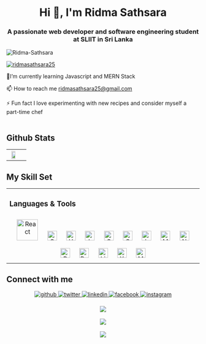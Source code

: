 <h1 align="center">Hi 👋, I'm Ridma Sathsara</h1>
<h3 align="center"> A passionate web developer and software engineering student at SLIIT in Sri Lanka</h3>

<p align="left"> <img src="https://komarev.com/ghpvc/?username=ridma-sathsara&label=Profile%20views&color=0e75b6&style=flat" alt="Ridma-Sathsara" /> </p>

<p align="left"> <a href="https://twitter.com/ridmasathsara25" target="blank"><img src="https://img.shields.io/twitter/follow/ridmasathsara25?logo=twitter&style=for-the-badge" alt="ridmasathsara25" /></a> </p>

🌱I’m currently learning Javascript and MERN Stack  
  

📫 How to reach me ridmasathsara25@gmail.com  
  

⚡ Fun fact I love experimenting with new recipes and consider myself a part-time chef  
<br>

<h2>Github Stats </h2> 

<table>
<tr>
  <th>
<div align="center"><img src="https://github-readme-stats.vercel.app/api?username=Ridma-Sathsara&show_icons=true&count_private=true&hide_border=true" align="center" style="width: 70%" /></div>  
    </th>

  <th></th>
 </tr>

</table>

## My Skill Set  
<table><tr><td valign="top" width="63%">



### Languages & Tools  
<div align="center">  
<a href="https://reactjs.org/" target="_blank"><img style="margin: 10px" src="https://profilinator.rishav.dev/skills-assets/react-original-wordmark.svg" alt="React" height="55" /></a>  
<a href="https://www.w3schools.com/css/" target="_blank"><img style="margin: 10px" src="https://profilinator.rishav.dev/skills-assets/css3-original-wordmark.svg" alt="CSS3" height="25" /></a>  
<a href="https://en.wikipedia.org/wiki/HTML5" target="_blank"><img style="margin: 10px" src="https://profilinator.rishav.dev/skills-assets/html5-original-wordmark.svg" alt="HTML5" height="25" /></a>  
<a href="https://www.javascript.com/" target="_blank"><img style="margin: 10px" src="https://profilinator.rishav.dev/skills-assets/javascript-original.svg" alt="JavaScript" height="25" /></a>  
<a href="https://www.cplusplus.com/" target="_blank"><img style="margin: 10px" src="https://profilinator.rishav.dev/skills-assets/cplusplus-original.svg" alt="C++" height="25" /></a>  
<a href="https://www.cprogramming.com/" target="_blank"><img style="margin: 10px" src="https://profilinator.rishav.dev/skills-assets/c-original.svg" alt="C" height="25" /></a>  
<a href="https://www.java.com/" target="_blank"><img style="margin: 10px" src="https://profilinator.rishav.dev/skills-assets/java-original-wordmark.svg" alt="Java" height="25" /></a>  
<a href="https://www.mysql.com/" target="_blank"><img style="margin: 10px" src="https://profilinator.rishav.dev/skills-assets/mysql-original-wordmark.svg" alt="MySQL" height="25" /></a>  
<a href="https://nodejs.org/" target="_blank"><img style="margin: 10px" src="https://profilinator.rishav.dev/skills-assets/nodejs-original-wordmark.svg" alt="Node.js" height="25" /></a>  
<a href="https://www.php.net/" target="_blank"><img style="margin: 10px" src="https://profilinator.rishav.dev/skills-assets/php-original.svg" alt="PHP" height="25" /></a>  
<a href="https://www.python.org/" target="_blank"><img style="margin: 10px" src="https://profilinator.rishav.dev/skills-assets/python-original.svg" alt="Python" height="25" /></a>  
<a href="https://www.adobe.com/products/photoshop-lightroom.html" target="_blank"><img style="margin: 10px" src="https://profilinator.rishav.dev/skills-assets/lightroom.png" alt="Lightroom" height="25" /></a>  
<a href="https://www.apachefriends.org/" target="_blank"><img style="margin: 10px" src="https://profilinator.rishav.dev/skills-assets/xampp.png" alt="XAMPP" height="25" /></a>  
<a href="https://www.mongodb.com/" target="_blank"><img style="margin: 10px" src="https://profilinator.rishav.dev/skills-assets/mongodb-original-wordmark.svg" alt="MongoDB" height="25" /></a>  
</div>

</td></tr></table>  






## Connect with me  
<div align="center">
<a href="https://github.com/Ridma-Sathsara" target="_blank">
<img src=https://img.shields.io/badge/github-%2324292e.svg?&style=for-the-badge&logo=github&logoColor=white alt=github style="margin-bottom: 5px;" />
</a>
<a href="https://twitter.com/RidmaSathsara25" target="_blank">
<img src=https://img.shields.io/badge/twitter-%2300acee.svg?&style=for-the-badge&logo=twitter&logoColor=white alt=twitter style="margin-bottom: 5px;" />
</a>
<a href="https://linkedin.com/in/Ridma Sathsara" target="_blank">
<img src=https://img.shields.io/badge/linkedin-%231E77B5.svg?&style=for-the-badge&logo=linkedin&logoColor=white alt=linkedin style="margin-bottom: 5px;" />
</a>
<a href="https://www.facebook.com/Ridma Sathsara" target="_blank">
<img src=https://img.shields.io/badge/facebook-%232E87FB.svg?&style=for-the-badge&logo=facebook&logoColor=white alt=facebook style="margin-bottom: 5px;" />
</a>
<a href="https://instagram.com/ridma.exe" target="_blank">
<img src=https://img.shields.io/badge/instagram-%23000000.svg?&style=for-the-badge&logo=instagram&logoColor=white alt=instagram style="margin-bottom: 5px;" />
</a>  
</div>  


  <br/>  

<div align="center"><img src="https://spotify-github-profile.vercel.app/api/view?uid=johnsonlynch31298&cover_image=false&theme=default&show_offline=true&background_color=121212&interchange=false" /></div>  

<br/>  
<div align="center">
<img src="https://komarev.com/ghpvc/?username=Ridma-Sathsara&&style=flat-square" align="center" />
</div>  
  

<br/>   

<div align="center">
            <a href="https://www.buymeacoffee.com/Ridma-Sathsara" target="_blank" style="display: inline-block;">
                <img
                    src="https://img.shields.io/badge/Donate-Buy%20Me%20A%20Coffee-orange.svg?style=flat-square&logo=buymeacoffee" 
                    align="center"
                />
            </a></div>
<br />




